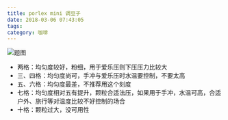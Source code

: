```yaml
---
title: porlex mini 调豆子
date: 2018-03-06 07:43:05
tags:
category: 咖啡
---
```


![题图](/images/cafe/porlexMiniAdjust.jpg)

- 两格：均匀度较好，粉细，用于爱乐压则下压压力比较大
- 三、四格：均匀度尚可，手冲与爱乐压时水温要控制，不要太高
- 五、六格：均匀度最差，不推荐用这个刻度
- 七格：均匀度相对五有提升，颗粒合适法压，如果用于手冲，水温可高，合适户外、旅行等对温度比较不好控制的场合
- 十格：颗粒过大，没可用性
